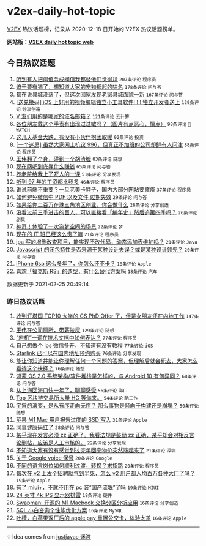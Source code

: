 # v2ex-daily-hot-topic

[V2EX](https://www.v2ex.com/) 热议话题榜，记录从 2020-12-18 日开始的 V2EX 热议话题榜单。

**网站版：[V2EX daily hot topic web](https://realleonardo.github.io/v2ex-daily-hot-topic-web/)**

## 今日热议话题

<!-- TODAY BEGIN -->

1. [听到有人把阈值念成阀值我都替他们觉得尬](https://www.v2ex.com/t/756103) `207条评论` `程序员`
1. [迫于要有猫了，想知道大家的宠物都起的啥名](https://www.v2ex.com/t/756210) `178条评论` `问与答`
1. [都在说县城没落了，但这次回家发现老家县城面貌一新](https://www.v2ex.com/t/756126) `167条评论` `问与答`
1. [[送兑换码] iOS 上好用的视频编辑独立小工具软件! ! ! 独立开发者送上](https://www.v2ex.com/t/756040) `129条评论` `分享创造`
1. [V 友们用的是哪家的域名邮箱？](https://www.v2ex.com/t/756059) `121条评论` `云计算`
1. [各位朋友戴这个手表有出现过过敏吗？（图片有点恶心，慎点）](https://www.v2ex.com/t/756068) `98条评论` ` WATCH`
1. [这几天基金大跌，有没有小伙伴抱团取暖](https://www.v2ex.com/t/756072) `92条评论` `投资`
1. [[一个迷思] 虽然大家网上抗议 996，但真正不加班的公司却鲜有人问津](https://www.v2ex.com/t/756191) `88条评论` `程序员`
1. [王伟翻了个身，碰到一个胡渣脸](https://www.v2ex.com/t/756028) `83条评论` `随想`
1. [现在网吧到底靠什么赚钱](https://www.v2ex.com/t/756138) `65条评论` `问与答`
1. [养老院给我上了吓人的一课](https://www.v2ex.com/t/756092) `51条评论` `分享发现`
1. [听到 97 年的工资都比我多](https://www.v2ex.com/t/756255) `46条评论` `程序员`
1. [谁说前端不重要？一旦老美卡脖子，国内大部分网站要瘫痪](https://www.v2ex.com/t/756323) `37条评论` `程序员`
1. [如何避免微信中 PDF 以及文件 过期失效](https://www.v2ex.com/t/756029) `29条评论` `问与答`
1. [如果给你二百万在珠三角地区创业，你会做什么](https://www.v2ex.com/t/756201) `28条评论` `分享创造`
1. [没看过前三季进击的巨人，可以直接看「编年史」然后追第四季吗？](https://www.v2ex.com/t/756033) `26条评论` `剧集`
1. [神奇！体验了一次盗梦空间的场景](https://www.v2ex.com/t/756034) `22条评论` `梦`
1. [现在的 IT 班已经这么贵了嘛](https://www.v2ex.com/t/756276) `21条评论` `程序员`
1. [jpa 写的增删改查项目，能实现不改代码，动态添加表维护吗？](https://www.v2ex.com/t/756071) `21条评论` `Java`
1. [Javascript 的闭包特性是否来源于某种设计失误？或是某种设计领先？](https://www.v2ex.com/t/756350) `20条评论` `问与答`
1. [iPhone 6sp 这么多年了，你怎么还不卡？](https://www.v2ex.com/t/756167) `18条评论` `Apple`
1. [喜欢「福克斯 RS」的造型，有什么替代方案吗](https://www.v2ex.com/t/756078) `18条评论` `汽车`

数据更新于 2021-02-25 20:49:14

<!-- TODAY END -->

### 昨日热议话题

<!-- YESTERDAY BEGIN -->

1. [收到灯塔国 TOP10 大学的 CS PhD Offer 了，但是女朋友还在内地工作](https://www.v2ex.com/t/755750) `147条评论` `问与答`
1. [王伟在公司厕所，带薪拉屎](https://www.v2ex.com/t/755667) `129条评论` `随想`
1. [“宕机”一词在技术文档中如何表达？](https://www.v2ex.com/t/755812) `77条评论` `程序员`
1. [自己想做个 ios 微信多开，不知道有没有教程](https://www.v2ex.com/t/755689) `77条评论` `iOS`
1. [Starlink 已可以在国内地址预约购买](https://www.v2ex.com/t/755749) `76条评论` `分享发现`
1. [能让你知道并能让你理解任何一个问题的答案，但理解后就会死去，大家怎么看待这个抉择？](https://www.v2ex.com/t/755698) `76条评论` `随想`
1. [鸿蒙 OS 2.0 系统架构/软件堆栈是怎样的，与 Android 10 有何异同？](https://www.v2ex.com/t/755739) `68条评论` `问与答`
1. [从上海回海口快一年了，聊聊感受](https://www.v2ex.com/t/755726) `56条评论` `海口`
1. [Top 区块链交易所大量 HC 等你来。](https://www.v2ex.com/t/755811) `54条评论` `酷工作`
1. [宇宙的演变，是从有序走向无序？ 那么事物是倾向于构建还是崩塌？](https://www.v2ex.com/t/755674) `50条评论` `随想`
1. [苹果 M1 Mac 用户报告过度的 SSD 写入](https://www.v2ex.com/t/755929) `31条评论` `Apple`
1. [同事健康码红了](https://www.v2ex.com/t/755804) `28条评论` `问与答`
1. [某乎现在发言必须 zz 正确了。我看法规是鼓励 zz 正确，某乎却会对相反言论删帖，应该是人工审核的。](https://www.v2ex.com/t/755751) `22条评论` `分享发现`
1. [不知道大家有没有感觉到过完年回来物价突然涨起来了](https://www.v2ex.com/t/755998) `21条评论` `深圳`
1. [关于 Google voice 保号](https://www.v2ex.com/t/755798) `20条评论` `Google`
1. [不同的语言岗位如何顺利过渡，转换？求指路](https://www.v2ex.com/t/755785) `20条评论` `程序员`
1. [每次在 v2 上发个招聘就气到半死，怎么 v2 用户都人均百万各种大厂了吗？](https://www.v2ex.com/t/755890) `19条评论` `Apple`
1. [有了 miui+，不就不用在 pc 装“国产流氓”了吗](https://www.v2ex.com/t/755672) `19条评论` `MIUI`
1. [24 英寸 4k IPS 显示器排雷](https://www.v2ex.com/t/755840) `18条评论` `硬件`
1. [Swapman: 开源的 M1 Macbook 交换分区分析应用](https://www.v2ex.com/t/755994) `16条评论` `分享创造`
1. [SQL 小白咨询个性能优化方案](https://www.v2ex.com/t/755915) `16条评论` `MySQL`
1. [吐槽，白苹果返厂后的 apple pay 重置公交卡，体验太差](https://www.v2ex.com/t/755828) `16条评论` `Apple`

<!-- YESTERDAY END -->

---

💡 Idea comes from [justjavac 迷渡](https://github.com/justjavac/)
